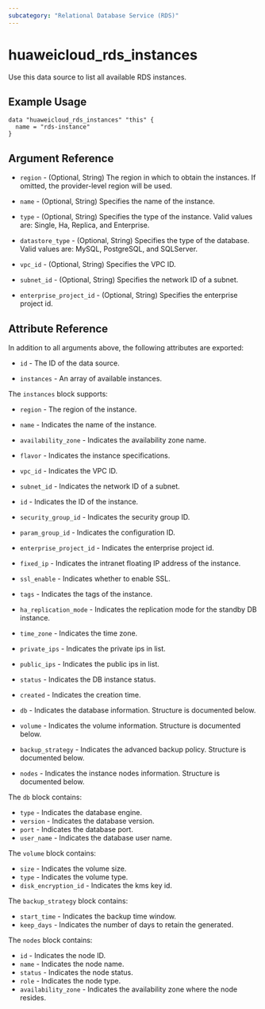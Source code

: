 ```yaml
---
subcategory: "Relational Database Service (RDS)"
---
```


# huaweicloud_rds_instances

Use this data source to list all available RDS instances.

## Example Usage

```hcl
data "huaweicloud_rds_instances" "this" {
  name = "rds-instance"
}
```

## Argument Reference

* `region` - (Optional, String) The region in which to obtain the instances. If omitted, the provider-level region will
  be used.

* `name` - (Optional, String) Specifies the name of the instance.

* `type` - (Optional, String) Specifies the type of the instance. Valid values are: Single, Ha, Replica, and Enterprise.

* `datastore_type` - (Optional, String) Specifies the type of the database. Valid values are: MySQL, PostgreSQL, and SQLServer.

* `vpc_id` - (Optional, String) Specifies the VPC ID.

* `subnet_id` - (Optional, String) Specifies the network ID of a subnet.

* `enterprise_project_id` - (Optional, String) Specifies the enterprise project id.

## Attribute Reference

In addition to all arguments above, the following attributes are exported:

* `id` - The ID of the data source.

* `instances` - An array of available instances.

The `instances` block supports:

* `region` - The region of the instance.

* `name` - Indicates the name of the instance.

* `availability_zone` - Indicates the availability zone name.

* `flavor` - Indicates the instance specifications.

* `vpc_id` - Indicates the VPC ID.

* `subnet_id` - Indicates the network ID of a subnet.

* `id` - Indicates the ID of the instance.

* `security_group_id` - Indicates the security group ID.

* `param_group_id` - Indicates the configuration ID.

* `enterprise_project_id` - Indicates the enterprise project id.

* `fixed_ip` - Indicates the intranet floating IP address of the instance.

* `ssl_enable` - Indicates whether to enable SSL.

* `tags` - Indicates the tags of the instance.

* `ha_replication_mode` - Indicates the replication mode for the standby DB instance.

* `time_zone` - Indicates the time zone.

* `private_ips` - Indicates the private ips in list.

* `public_ips` - Indicates the public ips in list.

* `status` - Indicates the DB instance status.

* `created` - Indicates the creation time.

* `db` - Indicates the database information. Structure is documented below.

* `volume` - Indicates the volume information. Structure is documented below.

* `backup_strategy` - Indicates the advanced backup policy. Structure is documented below.

* `nodes` - Indicates the instance nodes information. Structure is documented below.

The `db` block contains:

* `type` - Indicates the database engine.
* `version` - Indicates the database version.
* `port` - Indicates the database port.
* `user_name` - Indicates the database user name.

The `volume` block contains:

* `size` - Indicates the volume size.
* `type` - Indicates the volume type.
* `disk_encryption_id` - Indicates the kms key id.

The `backup_strategy` block contains:

* `start_time` - Indicates the backup time window.
* `keep_days` - Indicates the number of days to retain the generated.

The `nodes` block contains:

* `id` - Indicates the node ID.
* `name` - Indicates the node name.
* `status` - Indicates the node status.
* `role` - Indicates the node type.
* `availability_zone` - Indicates the availability zone where the node resides.
